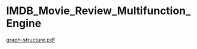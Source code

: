 # IMDB_Movie_Review_Multifunction_Engine

[graph-structure.pdf](https://github.com/user-attachments/files/20259218/graph-structure.pdf)
